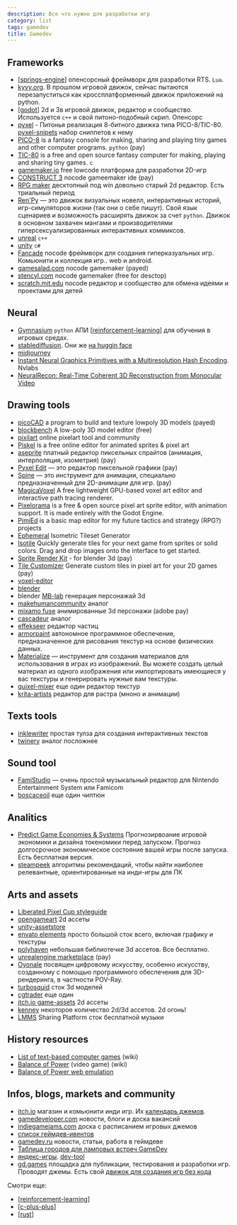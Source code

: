 ```yaml
---
description: Все что нужно для разработки игр
category: list
tags: gamedev
title: Gamedev
---
```

## Frameworks

- [[springs-engine]] опенсорсный фреймворк для разработки RTS. `Lua`.
- [kyvy.org](https://kivy.org/). В прошлом игровой движок, сейчас пытаются перезапуститься как кроссплатформенный движок приложений на python.
- [[godot]] 2d и 3в игровой движок, редактор и сообщество. Используется `c++` и свой питоно-подобный скрип. Опенсорс
- [pyxel](https://github.com/kitao/pyxel) - Питонья реализация 8-битного движка типа PICO-8/TIC-80. [pyxel-snipets](https://github.com/kris-classes/pyxel-snippets) набор сниппетов к нему
- [PICO-8](https://www.lexaloffle.com/pico-8.php) is a fantasy console for making, sharing and playing tiny games and other computer programs. `python` (pay)
- [TIC-80](https://tic80.com/) is a free and open source fantasy computer for making, playing and sharing tiny games. `c`
- [gamemaker.io](https://gamemaker.io/ru) free lowcode платформа для разработки 2D-игр
- [CONSTRUCT 3](https://www.construct.net/en) nocode gameemaker ide (pay)
- [RPG maker](https://www.rpgmakerweb.com/) десктопный под win довольно старый 2d редактор. Есть триальный период
- [Ren'Py](https://www.renpy.org/) — это движок визуальных новелл, интерактивных историй, игр-симуляторов жизни (так они о себе пишут). Свой язык сценариев и возможность расширять движок за счет `python`. Движок в основном захвачен мангами и производителями гиперсексуализированных интерактивных коммиксов.
- [unreal](https://www.unrealengine.com/) `c++`
- [unity](https://unity.com/) `c#`
- [Fancade](https://www.fancade.com/wiki/home) nocode фреймворк для создания гиперказуальных игр. Комьюнити и коллекция игр.. web и android.
- [gamesalad.com](https://gamesalad.com/) nocode gamemaker (payed)
- [stencyl.com](https://stencyl.com/) nocode gamemaker (free for desctop)
- [scratch.mit.edu](https://scratch.mit.edu/) nocode редактор и сообщество для обмена идеями и проектами для детей

## Neural

- [Gymnasium](https://gymnasium.farama.org/) `python` АПИ [[reinforcement-learning]] для обучения в игровых средах.
- [stablediffusion](https://stablediffusionweb.com/). Они же [на huggin face](https://huggingface.co/stabilityai)
- [midjourney](https://docs.midjourney.com/)
- [Instant Neural Graphics Primitives with a Multiresolution Hash Encoding](https://nvlabs.github.io/instant-ngp/). Nvlabs
- [NeuralRecon: Real-Time Coherent 3D Reconstruction from Monocular Video](https://zju3dv.github.io/neuralrecon/)

## Drawing tools

- [picoCAD](https://johanpeitz.itch.io/picocad) a program to build and texture lowpoly 3D models (payed)
- [blockbench](https://www.blockbench.net/) A low-poly 3D model editor (free)
- [pixilart](https://www.pixilart.com/) online pixelart tool and community
- [Piskel](https://www.piskelapp.com/) is a free online editor for animated sprites & pixel art
- [aseprite](https://www.aseprite.org/) платный редактор пиксельных спрайтов (анимация, интерполяция, изометрия) (pay)
- [Pyxel Edit](https://pyxeledit.com/) — это редактор пиксельной графики (pay)
- [Spine](http://en.esotericsoftware.com/) — это инструмент для анимации, специально предназначенный для 2D-анимации для игр. (pay)
- [MagicaVoxel](https://ephtracy.github.io/#ss-carousel_ss) A free lightweight GPU-based voxel art editor and interactive path tracing renderer.
- [Pixelorama](https://godotengine.org/showcase/pixelorama/) is a free & open source pixel art sprite editor, with animation support. It is made entirely with the Godot Engine.
- [PimiEd](https://noyemi-k.itch.io/pimied) is a basic map editor for my future tactics and strategy (RPG?) projects
- [Ephemeral](https://ephemeralen.itch.io/ephemeral-isotileset) Isometric Tileset Generator
- [Isotile](https://kyd.itch.io/isotile) Quickly generate tiles for your next game from sprites or solid colors. Drag and drop images onto the interface to get started.
- [Sprite Render Kit](https://blurymind.itch.io/sprite-render-kit-for-blender-3d) - for blender 3d (pay)
- [Tile Customizer](https://rgsdev.itch.io/2d-tile-customizer-by-rgsdev) Generate custom tiles in pixel art for your 2D games (pay)
- [voxel-editor](https://alexa-mulkerrin.itch.io/voxel-editor)
- [blender](https://www.blender.org/)
- blender [MB-lab](https://mb-lab-community.github.io/MB-Lab.github.io/) генерация персонажай 3d
- [makehumancommunity](http://www.makehumancommunity.org/) аналог
- [mixamo fuse](https://www.mixamo.com/#/) анимированные 3d персонажи (adobe pay)
- [cascadeur](https://cascadeur.com/) аналог
- [effekseer](https://effekseer.github.io/en/) редактор частиц
- [armorpaint](https://armorpaint.org/) автономное программное обеспечение, предназначенное для рисования текстур на основе физических данных.
- [Materialize](https://boundingboxsoftware.com/materialize/) — инструмент для создания материалов для использования в играх из изображений. Вы можете создать целый материал из одного изображения или импортировать имеющиеся у вас текстуры и генерировать нужные вам текстуры.
- [quixel-mixer](https://quixel.com/mixer) еще один редактор текстур
- [krita-artists](https://krita-artists.org/) редактор для растра (мноно и анимации)

## Texts tools

- [inklewriter](https://www.inklestudios.com/inklewriter/) простая тулза для создания интерактивных текстов
- [twinery](https://twinery.org/) аналог посложнее

## Sound tool

- [FamiStudio](https://famistudio.org/) — очень простой музыкальный редактор для Nintendo Entertainment System или Famicom
- [boscaceoil](https://boscaceoil.net/) еще один чиптюн

## Analitics

- [Predict Game Economies & Systems](https://machinations.io/) Прогнозирвоание игровой экономики и дизайна токеномики перед запуском. Прогноз долгосрочное экономическое состояние вашей игры после запуска. Есть бесплатная версия.
- [steampeek](https://steampeek.hu/) алгоритмы рекомендаций, чтобы найти наиболее релевантные, ориентированные на инди-игры для ПК

## Arts and assets

- [Liberated Pixel Cup styleguide](https://lpc.opengameart.org/static/LPC-Style-Guide/build/styleguide.html)
- [opengameart](https://opengameart.org/) 2d ассеты
- [unity-assetstore](https://assetstore.unity.com/)
- [envato elements](https://elements.envato.com/ru/) просто большой сток всего, включая графику и текстуры
- [polyhaven](https://polyhaven.com/) небольшая библиотечке 3d ассетов. Все бесплатно.
- [unrealengine marketplace](https://www.unrealengine.com/marketplace/en-US/store) (pay)
- [Oyonale](http://www.oyonale.com/) посвящен цифровому искусству, особенно искусству, созданному с помощью программного обеспечения для 3D-рендеринга, в частности POV-Ray.
- [turbosquid](https://www.turbosquid.com/) сток 3d моделей
- [cgtrader](https://www.cgtrader.com/) еще один
- [itch.io game-assets](https://itch.io/game-assets) 2d ассеты
- [kenney](https://www.kenney.nl/) некоторое количество 2d/3d ассетов. 2d огонь!
- [LMMS](https://lmms.io/lsp/) Sharing Platform сток бесплатной музыки

## History resources

- [List of text-based computer games](https://en.wikipedia.org/wiki/List_of_text-based_computer_games) (wiki)
- [Balance of Power](https://en.wikipedia.org/wiki/Balance_of_Power_(video_game)) (video game) (wiki)
- [Balance of Power web emulation](https://archive.org/details/BalanceOfPower2Macintosh)

## Infos, blogs, markets and community

- [itch.io](https://itch.io/) магазин и комьюнити инди игр. Их [календарь джемов](https://itch.io/jams).
- [gamedeveloper.com](https://www.gamedeveloper.com/) новости, блоги и доска вакансий
- [indiegamejams.com](https://www.indiegamejams.com/) доска с расписанием игровых джемов
- [список геймдев-ивентов](https://ru.ingamejob.com/ru/events)
- [gamedev.ru](https://gamedev.ru/) новости, статьи, работа в геймдеве
- [Таблица городов для ламповых встреч GameDev](https://www.gdtalents.com/chats)
- [яндекс-игры](https://yandex.ru/games). [dev-tool](https://yandex.ru/dev/games/doc/dg/concepts/about.html)
- [gd.games](https://gd.games/) площадка для публикации, тестирования и разработки игр. Проводят джемы. Есть свой [движок для создания игр без кода](https://editor.gdevelop.io/)

Смотри еще:

- [[reinforcement-learning]]
- [[c-plus-plus]]
- [[rust]]

[//begin]: # "Autogenerated link references for markdown compatibility"
[springs-engine]: ../notes/springs-engine "Springs Engine"
[godot]: ../notes/godot "godot engine"
[reinforcement-learning]: reinforcement-learning "Reinforcement learning"
[reinforcement-learning]: reinforcement-learning "Reinforcement learning"
[c-plus-plus]: c-plus-plus "Ресурсы по языку программирования С++"
[rust]: rust "Ресурсы по языку программирования Rust"
[//end]: # "Autogenerated link references"